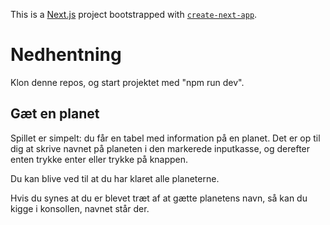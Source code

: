 This is a [Next.js](https://nextjs.org/) project bootstrapped with [`create-next-app`](https://github.com/vercel/next.js/tree/canary/packages/create-next-app).

# Nedhentning

Klon denne repos, og start projektet med "npm run dev".

## Gæt en planet

Spillet er simpelt: du får en tabel med information på en planet. Det er op til dig at skrive navnet på planeten i den markerede inputkasse, og derefter enten trykke enter eller trykke på knappen.

Du kan blive ved til at du har klaret alle planeterne.

Hvis du synes at du er blevet træt af at gætte planetens navn, så kan du kigge i konsollen, navnet står der.

